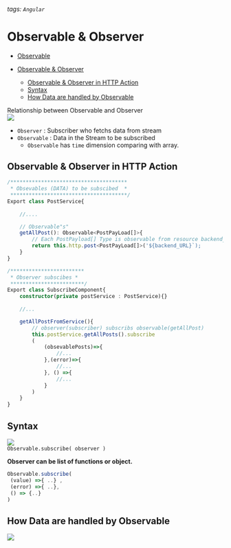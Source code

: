 ###### tags: `Angular`
# Observable & Observer
- [Observable](https://blog.huli.tw/2017/12/08/introduction-to-rxjs-observable/)  

- [Observable & Observer](#observable--observer)
  - [Observable & Observer in HTTP Action](#observable--observer-in-http-action)
  - [Syntax](#syntax)
  - [How Data are handled by Observable](#how-data-are-handled-by-observable)

Relationship between Observable and Observer    
![](https://i.imgur.com/f98nz07.png)    
- `Observer` : Subscriber who fetchs data from stream
- `Observable` : Data in the Stream to be subscribed 
  - `Observable` has `time` dimension comparing with array.

## Observable & Observer in HTTP Action

```typescript
/**************************************
 * Obsevables (DATA) to be subscibed  *
 **************************************/
Export class PostService{
  
    //....

    // Observable"s" 
    getAllPost(): Observable<PostPayLoad[]>{
        // Each PostPayload[] Type is observable from resource backend_UR
        return this.http.post<PostPayLoad[]>('${backend_URL}`);
    }
}

/************************
 * Observer subscibes *
 ************************/
Export class SubscribeComponent{
    constructor(private postService : PostService){}
 
    //...

    getAllPostFromService(){
        // observer(subscriber) subscribs observable(getAllPost)
        this.postService.getAllPosts().subscribe
        (
            (obsevablePosts)=>{
                //...
            },(error)=>{
                //...
            }, () =>{
                //...
            }
        )
    }
}
```
 
## Syntax
![](https://i.imgur.com/207aMtD.png)  
`Observable.subscribe( observer )` 

**Observer can be list of functions or object.**
```typescript
Observable.subscribe(
 (value) =>{ ..} ,
 (error) =>{ ..},
 () => {..}
) 
```

## How Data are handled by Observable
![](https://i.imgur.com/vonIVzP.png)

